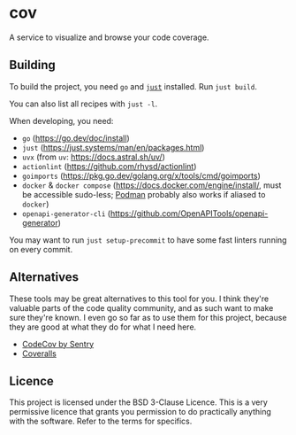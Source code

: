 # cov

A service to visualize and browse your code coverage.

## Building

To build the project, you need `go` and [`just`](https://just.systems/man/en/packages.html) installed. Run `just build`.
<!-- TODO: Frontend -->

You can also list all recipes with `just -l`.

When developing, you need:

* `go` (<https://go.dev/doc/install>)
* `just` (<https://just.systems/man/en/packages.html>)
* `uvx` (from `uv`: <https://docs.astral.sh/uv/>)
* `actionlint` (<https://github.com/rhysd/actionlint>)
* `goimports` (<https://pkg.go.dev/golang.org/x/tools/cmd/goimports>)
* `docker` & `docker compose` (<https://docs.docker.com/engine/install/>, must be accessible sudo-less; [Podman](https://podman.io/docs/installation) probably also works if aliased to `docker`)
* `openapi-generator-cli` (<https://github.com/OpenAPITools/openapi-generator>)

You may want to run `just setup-precommit` to have some fast linters running on every commit.

## Alternatives

These tools may be great alternatives to this tool for you.
I think they're valuable parts of the code quality community, and as such want to make sure they're known.
I even go so far as to use them for this project, because they are good at what they do for what I need here.

* [CodeCov by Sentry](https://about.codecov.io/)
* [Coveralls](https://coveralls.io/)

## Licence

This project is licensed under the BSD 3-Clause Licence.
This is a very permissive licence that grants you permission to do practically anything with the software.
Refer to the terms for specifics.